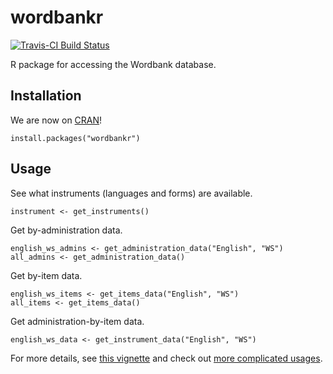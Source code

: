 # wordbankr

[![Travis-CI Build Status](https://travis-ci.org/langcog/wordbankr.svg?branch=master)](https://travis-ci.org/langcog/wordbankr)

R package for accessing the Wordbank database.

Installation
------------

We are now on [CRAN](https://cran.r-project.org/package=wordbankr)!

```
install.packages("wordbankr")
```

Usage
-----

See what instruments (languages and forms) are available.
```
instrument <- get_instruments()
```

Get by-administration data.
```
english_ws_admins <- get_administration_data("English", "WS")
all_admins <- get_administration_data()
```

Get by-item data.
```
english_ws_items <- get_items_data("English", "WS")
all_items <- get_items_data()
```

Get administration-by-item data.
```
english_ws_data <- get_instrument_data("English", "WS")
```

For more details, see [this vignette](http://langcog.github.io/wordbankr/) and check out [more complicated usages](http://wordbank.stanford.edu/analyses).
